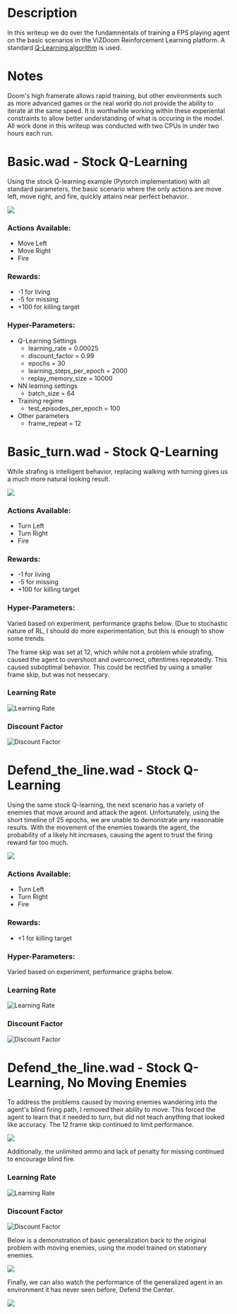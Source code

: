 # Description

In this writeup we do over the fundamnentals of training a FPS playing agent on the basic scenarios in the ViZDoom Reinforcement Learning platform. A standard [Q-Learning algorithm](https://en.wikipedia.org/wiki/Q-learning) is used. 

# Notes

Doom's high framerate allows rapid training, but other environments such as more advanced games or the real world do not provide the ability to iterate at the same speed. It is worthwhile working within these experiental constraints to allow better understanding of what is occuring in the model. All work done in this writeup was conducted with two CPUs in under two hours each run. 


# Basic.wad - Stock Q-Learning

Using the stock Q-learning example (Pytorch implementation) with all standard parameters, the basic scenario where the only actions are move left, move right, and fire, quickly attains near perfect behavior. 

[![](https://j.gifs.com/L7O6nX.gif)](http://www.youtube.com/watch?v=m-DYZ1N2oO8 "Strafing Demo")

### Actions Available:
* Move Left
* Move Right
* Fire

### Rewards:
* -1 for living
* -5 for missing
* +100 for killing target

### Hyper-Parameters:
* Q-Learning Settings
    * learning_rate = 0.00025
    * discount_factor = 0.99
    * epochs = 30
    * learning_steps_per_epoch = 2000
    * replay_memory_size = 10000
* NN learning settings
    * batch_size = 64
* Training regime
    * test_episodes_per_epoch = 100
* Other parameters
    * frame_repeat = 12

# Basic_turn.wad - Stock Q-Learning

While strafing is intelligent behavior, replacing walking with turning gives us a much more natural looking result.

[![](https://j.gifs.com/71m8Yy.gif)](http://www.youtube.com/watch?v=gEkVpXXfXHs "Turning Demo")

### Actions Available:
* Turn Left
* Turn Right
* Fire

### Rewards:
* -1 for living
* -5 for missing
* +100 for killing target

### Hyper-Parameters: 
Varied based on experiment, performance graphs below. (Due to stochastic nature of RL, I should do more experimentation, but this is enough to show some trends.

The frame skip was set at 12, which while not a problem while strafing, caused the agent to overshoot and overcorrect, oftentimes repeatedly. This caused suboptimal behavior. This could be rectified by using a smaller frame skip, but was not nessecary.

### Learning Rate
![Learning Rate](https://raw.githubusercontent.com/firstlawrobotics/doom-agent/master/stock/Save/bt/basic_turn.cfg%20Learning%20Rate%20Test_line.png)

### Discount Factor
![Discount Factor](https://raw.githubusercontent.com/firstlawrobotics/doom-agent/master/stock/Save/bt/basic_turn.cfg%20Discount%20Factor%20Test_line.png)


# Defend_the_line.wad - Stock Q-Learning

Using the same stock Q-learning, the next scenario has a variety of enemies that move around and attack the agent. Unfortunately, using the short timeline of 25 epochs, we are unable to demonstrate any reasonable results. With the movement of the enemies towards the agent, the probability of a likely hit increases, causing the agent to trust the firing reward far too much. 

[![](https://j.gifs.com/1WO1EV.gif)](https://youtu.be/a2CmaojANks "Defend the Line Stock")

### Actions Available:
* Turn Left
* Turn Right
* Fire

### Rewards:
* +1 for killing target

### Hyper-Parameters: 
Varied based on experiment, performance graphs below. 

### Learning Rate
![Learning Rate](https://raw.githubusercontent.com/firstlawrobotics/doom-agent/master/stock/Save/dtl_stock/defend_the_line.cfg%20Learning%20Rate%20Test_line.png)

### Discount Factor
![Discount Factor](https://raw.githubusercontent.com/firstlawrobotics/doom-agent/master/stock/Save/dtl_stock/defend_the_line.cfg%20Discount%20Factor%20Test_line.png)


# Defend_the_line.wad - Stock Q-Learning, No Moving Enemies

To address the problems caused by moving enemies wandering into the agent's blind firing path, I removed their ability to move. This forced the agent to learn that it needed to turn, but did not teach anything that looked like accuracy. The 12 frame skip continued to limit performance. 

[![](https://j.gifs.com/gZOY8G.gif)](http://www.youtube.com/watch?v=U51vwBFBj2s "Defend the Line Stationary")

Additionally, the unlimited ammo and lack of penalty for missing continued to encourage blind fire. 


### Learning Rate
![Learning Rate](https://raw.githubusercontent.com/firstlawrobotics/doom-agent/master/stock/Save/dtl_sta/defend_the_line.cfg%20Learning%20Rate%20Test_line.png)

### Discount Factor
![Discount Factor](https://raw.githubusercontent.com/firstlawrobotics/doom-agent/master/stock/Save/dtl_sta/defend_the_line.cfg%20Discount%20Factor%20Test_line.png)

Below is a demonstration of basic generalization back to the original problem with moving enemies, using the model trained on stationary enemies. 

[![](https://j.gifs.com/k8kQBN.gif)](http://www.youtube.com/watch?v=dV5MpiGMj8c "Defend the Line Generalized")

Finally, we can also watch the performance of the generalized agent in an environment it has never seen before, Defend the Center.

[![](https://j.gifs.com/p8pwBp.gif)](http://www.youtube.com/watch?v=D5Lgoez-4ok "Defend the Center Generalized")
